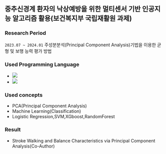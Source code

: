 ##  중추신경계 환자의 낙상예방을 위한 멀티센서 기반 인공지능 알고리즘 활용(보건복지부 국립재활원 과제)
### Research Period
`2023.07 ~ 2024.01`
주성분분석(Principal Component Analysis)기법을 이용한 균형 및 보행 능력 평가 방법


### Used Programming Language
- <img src="https://img.shields.io/badge/Python-3776AB?style=flat-square&logo=Python&logoColor=white"/>
- <img src="https://img.shields.io/badge/Python-3776AB?style=flat-square&logo=Python&logoColor=white"/>


### Used concepts
- PCA(Principal Component Analysis)
- Machine Learning(Classification)
- Logistic Regression,SVM,XGboost,RandomForest


### Result
- Stroke Walking and Balance Characteristics via Principal Component Analysis(Co-Author)
